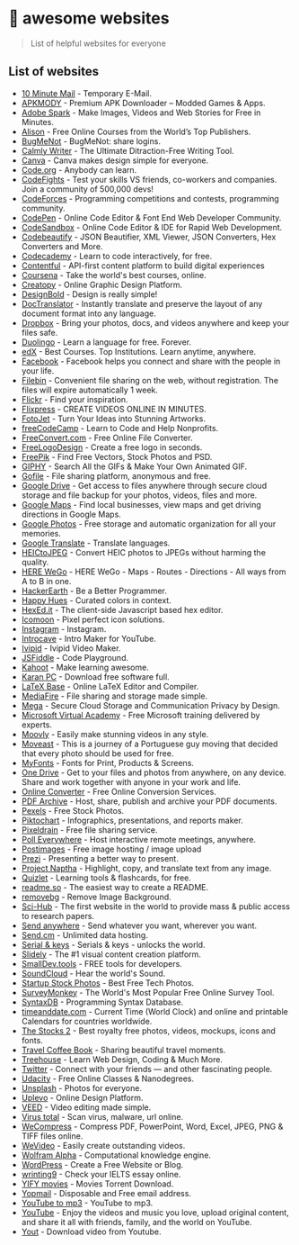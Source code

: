 # 🌻 awesome websites

> List of helpful websites for everyone

## List of websites

- [10 Minute Mail](https://10minutemail.com/) - Temporary E-Mail.
- [APKMODY](https://apkmody.io) - Premium APK Downloader – Modded Games & Apps.
- [Adobe Spark](https://spark.adobe.com) - Make Images, Videos and Web Stories for Free in Minutes.
- [Alison](https://alison.com) - Free Online Courses from the World’s Top Publishers.
- [BugMeNot](http://bugmenot.com) - BugMeNot: share logins.
- [Calmly Writer](https://www.calmlywriter.com) - The Ultimate Ditraction-Free Writing Tool.
- [Canva](https://www.canva.com) - Canva makes design simple for everyone.
- [Code.org](https://code.org) - Anybody can learn.
- [CodeFights](https://codefights.com) - Test your skills VS friends, co-workers and companies. Join a community of 500,000 devs!
- [CodeForces](http://codeforces.com) - Programming competitions and contests, programming community.
- [CodePen](https://codepen.io) - Online Code Editor & Font End Web Developer Community.
- [CodeSandbox](https://codesandbox.io) - Online Code Editor & IDE for Rapid Web Development.
- [Codebeautify](https://codebeautify.org) - JSON Beautifier, XML Viewer, JSON Converters, Hex Converters and More.
- [Codecademy](https://www.codecademy.com) - Learn to code interactively, for free.
- [Contentful](https://www.contentful.com) - API-first content platform to build digital experiences
- [Coursena](https://www.coursera.org) - Take the world's best courses, online.
- [Creatopy](https://www.creatopy.com) - Online Graphic Design Platform.
- [DesignBold](https://www.designbold.com) - Design is really simple!
- [DocTranslator](https://www.onlinedoctranslator.com/en/) - Instantly translate and preserve the layout of any document format into any language.
- [Dropbox](https://www.dropbox.com) - Bring your photos, docs, and videos anywhere and keep your files safe.
- [Duolingo](https://www.duolingo.com) - Learn a language for free. Forever.
- [edX](https://www.edx.org) - Best Courses. Top Institutions. Learn anytime, anywhere.
- [Facebook](https://www.facebook.com) - Facebook helps you connect and share with the people in your life.
- [Filebin](https://filebin.net) - Convenient file sharing on the web, without registration. The files will expire automatically 1 week.
- [Flickr](https://www.flickr.com) - Find your inspiration.
- [Flixpress](https://flixpress.com) - CREATE VIDEOS ONLINE IN MINUTES.
- [FotoJet](https://www.fotojet.com) - Turn Your Ideas into Stunning Artworks.
- [freeCodeCamp](https://www.freecodecamp.com) - Learn to Code and Help Nonprofits.
- [FreeConvert.com](https://www.freeconvert.com) - Free Online File Converter.
- [FreeLogoDesign](https://www.freelogodesign.org) - Create a free logo in seconds.
- [FreePik](https://www.freepik.com) - Find Free Vectors, Stock Photos and PSD.
- [GIPHY](https://giphy.com) - Search All the GIFs & Make Your Own Animated GIF.
- [Gofile](https://gofile.io) - File sharing platform, anonymous and free.
- [Google Drive](https://drive.google.com) - Get access to files anywhere through secure cloud storage and file backup for your photos, videos, files and more.
- [Google Maps](https://www.google.com/maps/@?dg=dbrw&newdg=1) - Find local businesses, view maps and get driving directions in Google Maps.
- [Google Photos](https://www.google.com/photos/about/) - Free storage and automatic organization for all your memories.
- [Google Translate](https://translate.google.com) - Translate languages.
- [HEICtoJPEG](https://heictojpg.com) - Convert HEIC photos to JPEGs without harming the quality.
- [HERE WeGo](https://wego.here.com) - HERE WeGo - Maps - Routes - Directions - All ways from A to B in one.
- [HackerEarth](https://www.hackerearth.com) - Be a Better Programmer.
- [Happy Hues](https://www.happyhues.co) - Curated colors in context.
- [HexEd.it](https://hexed.it) - The client-side Javascript based hex editor.
- [Icomoon](https://icomoon.io) - Pixel perfect icon solutions.
- [Instagram](https://www.instagram.com) - Instagram.
- [Introcave](https://introcave.com) - Intro Maker for YouTube.
- [Ivipid](https://ivipid.com) - Ivipid Video Maker.
- [JSFiddle](https://jsfiddle.net) - Code Playground.
- [Kahoot](https://kahoot.com) - Make learning awesome.
- [Karan PC](https://karanpc.com) - Download free software full.
- [LaTeX Base](https://latexbase.com) - Online LaTeX Editor and Compiler.
- [MediaFire](https://www.mediafire.com) - File sharing and storage made simple.
- [Mega](https://mega.io) - Secure Cloud Storage and Communication Privacy by Design.
- [Microsoft Virtual Academy](https://mva.microsoft.com) - Free Microsoft training delivered by experts.
- [Moovly](https://www.moovly.com) - Easily make stunning videos in any style.
- [Moveast](https://moveast.me) - This is a journey of a Portuguese guy moving that decided that every photo should be used for free.
- [MyFonts](http://www.myfonts.com) - Fonts for Print, Products & Screens.
- [One Drive](https://onedrive.live.com) - Get to your files and photos from anywhere, on any device. Share and work together with anyone in your work and life.
- [Online Converter](https://www.onlineconverter.com) - Free Online Conversion Services.
- [PDF Archive](https://www.pdf-archive.com) - Host, share, publish and archive your PDF documents.
- [Pexels](https://www.pexels.com) -  Free Stock Photos.
- [Piktochart](https://piktochart.com) - Infographics, presentations, and reports maker.
- [Pixeldrain](https://pixeldrain.com) - Free file sharing service.
- [Poll Everywhere](https://www.polleverywhere.com) - Host interactive remote meetings, anywhere.
- [Postimages](https://postimages.org) - Free image hosting / image upload
- [Prezi](https://prezi.com) - Presenting a better way to present.
- [Project Naptha](https://projectnaptha.com) - Highlight, copy, and translate text from any image.
- [Quizlet](https://quizlet.com) - Learning tools & flashcards, for free.
- [readme.so](https://readme.so) - The easiest way to create a README.
- [removebg](https://www.remove.bg) - Remove Image Background.
- [Sci-Hub](https://sci-hub.do) - The first website in the world to provide mass & public access to research papers.
- [Send anywhere](https://send-anywhere.com) - Send whatever you want, wherever you want.
- [Send.cm](https://send.cm) - Unlimited data hosting.
- [Serial & keys](https://www.serials.ws) - Serials & keys - unlocks the world.
- [Slidely](http://slide.ly) - The #1 visual content creation platform.
- [SmallDev.tools](https://smalldev.tools/) - FREE tools for developers.
- [SoundCloud](https://soundcloud.com) - Hear the world's Sound.
- [Startup Stock Photos](https://startupstockphotos.com) - Best Free Tech Photos.
- [SurveyMonkey](https://www.surveymonkey.com) - The World's Most Popular Free Online Survey Tool.
- [SyntaxDB](https://syntaxdb.com) - Programming Syntax Database.
- [timeanddate.com](https://www.timeanddate.com) - Current Time (World Clock) and online and printable Calendars for countries worldwide.
- [The Stocks 2](http://thestocks.im) - Best royalty free photos, videos, mockups, icons and fonts.
- [Travel Coffee Book](https://travelcoffeebook.com) - Sharing beautiful travel moments.
- [Treehouse](https://teamtreehouse.com) - Learn Web Design, Coding & Much More.
- [Twitter](https://twitter.com) - Connect with your friends — and other fascinating people.
- [Udacity](https://www.udacity.com) - Free Online Classes & Nanodegrees.
- [Unsplash](https://unsplash.com) - Photos for everyone.
- [Uplevo](https://www.uplevo.com) - Online Design Platform.
- [VEED](https://www.veed.io) - Video editing made simple.
- [Virus total](https://www.virustotal.com) - Scan virus, malware, url online.
- [WeCompress](https://www.wecompress.com/en) - Compress PDF, PowerPoint, Word, Excel, JPEG, PNG & TIFF files online.
- [WeVideo](https://www.wevideo.com) - Easily create outstanding videos.
- [Wolfram Alpha](https://www.wolframalpha.com) - Computational knowledge engine.
- [WordPress](https://wordpress.com) - Create a Free Website or Blog.
- [wrinting9](https://writing9.com) - Check your IELTS essay online.
- [YIFY movies](https://yts.mx) - Movies Torrent Download.
- [Yopmail](http://www.yopmail.com) - Disposable and Free email address.
- [YouTube to mp3](https://ytmp3.cc) - YouTube to mp3.
- [YouTube](https://www.youtube.com) - Enjoy the videos and music you love, upload original content, and share it all with friends, family, and the world on YouTube.
- [Yout](https://yout.com) - Download video from Youtube.
